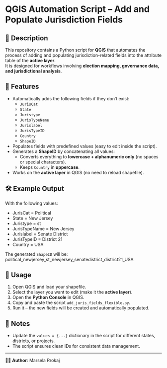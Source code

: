 # QGIS Automation Script – Add and Populate Jurisdiction Fields

## 📌 Description
This repository contains a Python script for **QGIS** that automates the process of adding and populating jurisdiction-related fields into the attribute table of the **active layer**.  
It is designed for workflows involving **election mapping, governance data, and jurisdictional analysis**.

## 🔹 Features
- Automatically adds the following fields if they don’t exist:
  - `JurisCat`
  - `State`
  - `Juristype`
  - `JurisTypeName`
  - `Jurislabel`
  - `JurisTypeID`
  - `Country`
  - `ShapeID`
- Populates fields with predefined values (easy to edit inside the script).
- Generates a **ShapeID** by concatenating all values:
  - Converts everything to **lowercase + alphanumeric only** (no spaces or special characters).
  - Keeps `Country` in **uppercase**.
- Works on the **active layer** in QGIS (no need to reload shapefile).

## 🛠 Example Output
With the following values:
- JurisCat = Political  
- State = New Jersey  
- Juristype = st  
- JurisTypeName = New Jersey  
- Jurislabel = Senate District  
- JurisTypeID = District 21  
- Country = USA  

The generated `ShapeID` will be:
political_newjersey_st_newjersey_senatedistrict_district21_USA


## 🚀 Usage
1. Open QGIS and load your shapefile.  
2. Select the layer you want to edit (make it the **active layer**).  
3. Open the **Python Console** in QGIS.  
4. Copy and paste the script `add_juris_fields_flexible.py`.  
5. Run it – the new fields will be created and automatically populated.  

## 📌 Notes
- Update the `values = {...}` dictionary in the script for different states, districts, or projects.  
- The script ensures clean IDs for consistent data management.  

---

👩‍💻 **Author**: Marsela Rrokaj  

